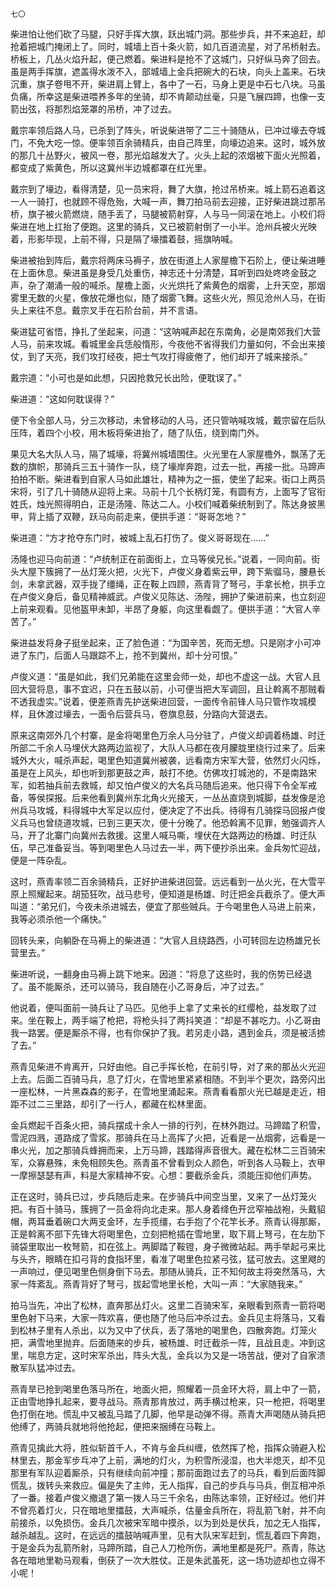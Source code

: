     七〇 

   柴进怕让他们砍了马腿，只好手挥大旗，跃出城门洞。那些步兵，并不来追赶，却抢着把城门掩闭上了。同时，城墙上百十条火箭，如几百道流星，对了吊桥射去。桥板上，几丛火焰升起，便己燃着。柴进料是抢不了这城门，只好纵马奔了回去。虽是两手挥旗，遮盖得水泼不入，部城墙上金兵把碗大的石块，向头上盖来。石块沉重，旗子卷甩不开，柴进肩上臂上，各中了一石，马身上更是中石七八块。马虽负痛，所幸这是柴进喂养多年的坐骑，却不肯颠动丝毫，只是飞展四蹄，也像一支箭出弦，将那烈焰笼罩的吊桥，冲了过去。

   戴宗率领后路人马，已杀到了阵头，听说柴进带了二三十骑随从，已冲过壕去夺城门，不免大吃一惊。便率领百余骑精兵，由自己阵里，向壕边追来。这时，城外放的那几十丛野火，被风一卷，那光焰越发大了。火头上起的浓烟被下面火光照着，都变成了紫黄色，所以这冀州半边城都罩在红光里。

   戴宗到了壕边，看得清楚，见一员宋将，舞了大旗，抢过吊桥来。城上箭石追着这一人一骑打，也就顾不得危殆，大喊一声，舞刀拍马前去迎接，正好柴进跳过那吊桥，旗子被火箭燃烧，随手丢了，马腿被箭射穿，人与马一同滚在地上。小校们将柴进在地上扛抬了便跑。这里的骑兵，又已被箭射倒了一小半。沧州兵被火光映着，形影毕现，上前不得，只是隔了壕擂着鼓，摇旗呐喊。

   柴进被抬到阵后，戴宗将两床马褥子，放在街道上人家屋檐下石阶上，便让柴进睡在上面休息。柴进虽是身受几处重伤，神志还十分清楚，耳听到四处咚咚金鼓之声，杂了潮涌一般的喊杀。屋檐上面，火光烘托了紫黄色的烟雾，上升天空，那烟雾里无数的火星，像放花爆也似，随了烟雾飞舞。这些火光，照见沧州人马，在街头上来往不息。戴宗叉手在石阶台前，并不言语。

   柴进猛可省悟，挣扎了坐起来，问道：“这呐喊声起在东南角，必是南郊我们大营人马，前来攻城。看城里金兵恁般惰形，今夜他不省得我们力量如何，不会出来接仗，到了天亮，我们攻打经夜，把士气攻打得疲倦了，他们却开了城来接杀。”

   戴宗道：“小可也是如此想，只因抢救兄长出险，便耽误了。”

   柴进道：“这如何耽误得？”

   便下令全部人马，分三次移动，未曾移动的人马，还只管呐喊攻城，戴宗留在后队压阵，着四个小校，用木板将柴进抬了，随了队伍，绕到南门外。

   果见大名大队人马，隔了城壕，将冀州城墙围住。火光里在人家屋檐外，飘荡了无数的旗帜，那骑兵三五十骑作一队，绕了壕岸奔跑，过去一批，再接一批。马蹄声拍拍不断。柴进看到自家人马如此雄壮，精神为之一振，使坐了起来。街口上两员宋将，引了几十骑随从迎将上来。马前十几个长柄灯笼，有圆有方，上面写了官衔姓氏，烛光照得明白，正是汤隆、陈达二人。小校们喊着柴统制到了。陈达身披黑甲，背上插了双鞭，跃马向前走来，便拱手道：“哥哥怎地？”

   柴进道：“方才抢夺东门时，被城上乱石打伤了。俊义哥哥现在……”

   汤隆也迎马向前道：“卢统制正在前面街上，立马等侯兄长。”说着，一同向前。街头大屋下簇拥了一丛灯笼火把，火光下，卢俊义身着紫云甲，跨下紫骝马，腰悬长剑，未拿武器，双手拢了缰绳，正在鞍上四顾，燕青背了弩弓，手拿长枪，拱手立在卢俊义身后，备见精神威武。卢俊义见陈达、汤陛，拥护了柴进前来，也立刻迎上前来观看。见他盔甲未卸，半昂了身躯，向这里看觑了。便拱手道：“大官人辛苦了。”

   柴进益发将身子挺坐起来，正了脸色道：“为国辛苦，死而无想。只是刚才小可冲进了东门，后面人马跟踪不上，抢不到冀州，却十分可恨。”

   卢俊义道：“虽是如此，我们兄弟能在这里会师一处，却也不虚这一战。大官人且回大营将息，事不宜迟，只在五鼓以前，小可便当把大军调回，且让斡离不那贼看不透我虚实。”说着，便差燕青先护送柴进回营，一面传令前锋人马只管作攻城模样，且休渡过壕去，一面令后营兵马，卷旗息鼓，分路向大营退去。

   原来这南郊外几个村寨，是金将喝里色万余人马分驻了，卢俊义却调着杨雄、时迁所部二千余人马埋伏大路两边监视了，大队人马都在夜月朦胧里绕行过来了。后来城外大火，喊杀声起，喝里色知道冀州被袭，远看南方宋军大营，依然灯火闪烁，虽是在上风头，却也听到那更鼓之声，敲打不绝。仿佛攻打城池的，不是南路宋军，如若抽兵前去救城，却又怕卢俊义的大名兵马随后追来。他只得下令全军戒备，等侯探报。后来他看到冀州东北角火光接天，一丛丛直烧到城脚，益发像是沧州兵马攻城，料得城中大军足以应付，便决定了不出兵。待得有几骑探马回报卢俊义兵马也曾绕道攻城，已到三更天次，便十分晚了。他恐斡离不见罪，勉强调齐人马，开了北寨门向冀州去救援。这里人喊马嘶，埋伏在大路两边的杨雄、时迁队伍，早己准备妥当。等到喝里色人马过去一半，两下便抄杀出来。金兵匆忙迎战，便是一阵杂乱。

   这时，燕青率领二百余骑精兵，正好护进柴进回营。远远看到一丛火光，在大雪平原上照耀起来。胡笳狂吹，战马悲号，便知道是杨雄、时迁把金兵截杀了。便大声叫道：“弟兄们，今夜未杀进城去，便宜了那些贼兵。于今喝里色人马进上前来，我等必须杀他一个痛快。”

   回转头来，向躺卧在马褥上的柴进道：“大官人且绕路西，小可转回左边杨雄兄长营里去。”

   柴进听说，一翻身由马褥上跳下地来。因道：“将息了这些时，我的伤势已经退了。虽不能厮杀，还可以骑马，我自随在小乙哥身后，冲了过去。”

   他说着，便叫面前一骑兵让了马匹。见他手上拿了丈来长的红缨枪，益发取了过来。坐在鞍上，两手端了枪把，将枪头抖了两抖笑道：“却是不甚吃力。小乙哥由我一路罢。便是厮杀不得，也有你保护了我。若另走小路，遇到金兵，须是被活掳了去。”

   燕青见柴进不肯离开，只好由他。自己手挥长枪，在前引导，对了来的那丛火光迎上去。后面二百骑马兵，息了灯火，在雪地里紧紧相随。不到半个更次，路旁闪出一座松林，一片黑森森的影子，在雪地里涌起来。燕青看看那火光已越是走近，相距不过二三里路，却引了一行人，都藏在松林里面。

   金兵燃起千百条火把，骑兵摆成十余人一排的行列，在林外跑过。马蹄踏了积雪，雪泥四溅，道路成了雪浆。那骑兵在马上高挥了火把，近看是一丛烟雾，远看是一串火光，加之那骑兵蜂拥而来，上万马蹄，践踏得声音很大。藏在松林二三百骑宋军，众寡悬殊，未免相顾失色。燕青虽不曾看到众人颜色，听到各人马鞍上，衣甲一摩擦瑟瑟有声，料是大家精神不安。心想：要截杀金兵，须能压抑他们声势。

   正在这时，骑兵已过，步兵随后走来。在步骑兵中间空当里，叉来了一丛灯笼火把。有百十骑马，簇拥了一员金将向北走来。那人身着绛色开岔窄袖战袍，头戴貂帽，两耳垂着碗口大两支金环，左手揽缰，右手抱了个花竿长矛。燕青认得那厮，正是斡离不部下先锋大将喝里色，立刻把枪插在雪地里，取下肩上弩弓，在左肋下骑袋里取出一枚弩箭，扣在弦上。两脚踏了鞍镫，身子微微站起。两手举起弓来比与头齐，眼睛在扣弓背的食指环里，看准了喝里色拉紧弓弦，猛可放去。这里飕的一声响过，便见喝里色侧身倒下马去。那随从骑兵，正不知何故主将突然落马，大家一阵紊乱。燕青背好了弩弓，拔起雪地里长枪，大叫一声：“大家随我来。”

   拍马当先，冲出了松林，直奔那丛灯火。这里二百骑宋军，亲眼看到燕青一箭将喝里色射下马来，大家一阵欢喜，便也随了他马后冲杀过去。金兵见主将落马，又看到松林子里有人杀出，以为又中了伏兵，丢了落地的喝里色，四散奔跑。灯笼火把，满雪地里抛弃。后面随来的步兵，被杨雄、时迁截杀一阵，且战且走。冲到这里，喘息方定，这时宋军杀出，阵头大乱，金兵以为又是一场苦战，便对了自家溃散军队猛冲过去。

   燕青旱已抢到喝里色落马所在，地面火把，照耀着一员金环大将，肩上中了一箭，正由雪地挣扎起来，要寻战马。燕青那肯放过，两手横过枪来，只一枪把，将喝里色打倒在地。慌乱中又被乱马踏了几脚，他早是动弹不得。燕青大声喝随从骑兵把他缚了，两骑兵就地将他抢起，便把来捆缚在马鞍上。

   燕青见擒此大将，胜似斩首千人，不肯与金兵纠缠，依然挥了枪，指挥众骑避入松林里去，那金军步乓冲了上前，满地的灯火，为积雪所浸湿，也大半熄灭，却不见那里有军队迎着厮杀，只有继续向前冲撞；那前面跑过去了的马兵，看到后面阵脚慌乱，拨转头来救应。偏是失了主帅，无人指挥，自己的步兵与马兵，倒互相冲杀了一番。接着卢俊义撤退了第一拨人马三千余名，由陈达率领，正好经过。他们并不曾亮着灯火，只在暗地里擂鼓，大声喊杀，估量金兵所在，将乱箭飞射，并不向前接杀，以免损伤。金兵几次被宋军暗中摸杀，以为到处是伏兵，加之无人指挥，越杀越乱。这时，在远远的擂鼓呐喊声里，见有大队宋军赶到，慌乱着四下奔跑，于是金兵为乱箭所射，马蹄所踏，自己人刀枪所伤，满地里都是死尸。燕青，陈达各在暗地里勒马观看，倒获了一次大胜仗。正是朱武虽死，这一场功迹却也立得不小呢！

